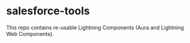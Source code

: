 # salesforce-tools
This repo contains re-usable Lightning Components (Aura and Lightning Web Components).

